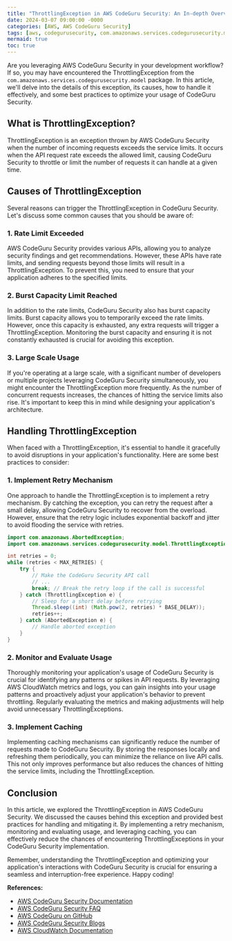 ```yaml
---
title: "ThrottlingException in AWS CodeGuru Security: An In-depth Overview"
date: 2024-03-07 09:00:00 -0000
categories: [AWS, AWS CodeGuru Security]
tags: [aws, codegurusecurity, com.amazonaws.services.codegurusecurity.model]
mermaid: true
toc: true
---
```



Are you leveraging AWS CodeGuru Security in your development workflow? If so, you may have encountered the ThrottlingException from the `com.amazonaws.services.codegurusecurity.model` package. In this article, we'll delve into the details of this exception, its causes, how to handle it effectively, and some best practices to optimize your usage of CodeGuru Security.

## What is ThrottlingException?

ThrottlingException is an exception thrown by AWS CodeGuru Security when the number of incoming requests exceeds the service limits. It occurs when the API request rate exceeds the allowed limit, causing CodeGuru Security to throttle or limit the number of requests it can handle at a given time.

## Causes of ThrottlingException

Several reasons can trigger the ThrottlingException in CodeGuru Security. Let's discuss some common causes that you should be aware of:

### 1. Rate Limit Exceeded

AWS CodeGuru Security provides various APIs, allowing you to analyze security findings and get recommendations. However, these APIs have rate limits, and sending requests beyond those limits will result in a ThrottlingException. To prevent this, you need to ensure that your application adheres to the specified limits.

### 2. Burst Capacity Limit Reached

In addition to the rate limits, CodeGuru Security also has burst capacity limits. Burst capacity allows you to temporarily exceed the rate limits. However, once this capacity is exhausted, any extra requests will trigger a ThrottlingException. Monitoring the burst capacity and ensuring it is not constantly exhausted is crucial for avoiding this exception.

### 3. Large Scale Usage

If you're operating at a large scale, with a significant number of developers or multiple projects leveraging CodeGuru Security simultaneously, you might encounter the ThrottlingException more frequently. As the number of concurrent requests increases, the chances of hitting the service limits also rise. It's important to keep this in mind while designing your application's architecture.

## Handling ThrottlingException

When faced with a ThrottlingException, it's essential to handle it gracefully to avoid disruptions in your application's functionality. Here are some best practices to consider:

### 1. Implement Retry Mechanism

One approach to handle the ThrottlingException is to implement a retry mechanism. By catching the exception, you can retry the request after a small delay, allowing CodeGuru Security to recover from the overload. However, ensure that the retry logic includes exponential backoff and jitter to avoid flooding the service with retries.

```java
import com.amazonaws.AbortedException;
import com.amazonaws.services.codegurusecurity.model.ThrottlingException;

int retries = 0;
while (retries < MAX_RETRIES) {
    try {
        // Make the CodeGuru Security API call
        // ...
        break; // Break the retry loop if the call is successful
    } catch (ThrottlingException e) {
        // Sleep for a short delay before retrying
        Thread.sleep((int) (Math.pow(2, retries) * BASE_DELAY));
        retries++;
    } catch (AbortedException e) {
        // Handle aborted exception
    }
}
```

### 2. Monitor and Evaluate Usage

Thoroughly monitoring your application's usage of CodeGuru Security is crucial for identifying any patterns or spikes in API requests. By leveraging AWS CloudWatch metrics and logs, you can gain insights into your usage patterns and proactively adjust your application's behavior to prevent throttling. Regularly evaluating the metrics and making adjustments will help avoid unnecessary ThrottlingExceptions.

### 3. Implement Caching

Implementing caching mechanisms can significantly reduce the number of requests made to CodeGuru Security. By storing the responses locally and refreshing them periodically, you can minimize the reliance on live API calls. This not only improves performance but also reduces the chances of hitting the service limits, including the ThrottlingException.

## Conclusion

In this article, we explored the ThrottlingException in AWS CodeGuru Security. We discussed the causes behind this exception and provided best practices for handling and mitigating it. By implementing a retry mechanism, monitoring and evaluating usage, and leveraging caching, you can effectively reduce the chances of encountering ThrottlingExceptions in your CodeGuru Security implementation.

Remember, understanding the ThrottlingException and optimizing your application's interactions with CodeGuru Security is crucial for ensuring a seamless and interruption-free experience. Happy coding!

**References:**
- [AWS CodeGuru Security Documentation](https://docs.aws.amazon.com/codeguru/latest/APIReference/Built-in-Security-Reports.html)
- [AWS CodeGuru Security FAQ](https://aws.amazon.com/codeguru/security/faqs/)
- [AWS CodeGuru on GitHub](https://github.com/aws/aws-codeguru-security-analyzer)
- [AWS CodeGuru Security Blogs](https://aws.amazon.com/blogs/devops/category/application-security/aws-codeguru-security-profiler/)
- [AWS CloudWatch Documentation](https://docs.aws.amazon.com/AmazonCloudWatch/latest/monitoring/WhatIsCloudWatch.html)